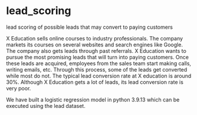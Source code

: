 # lead_scoring
lead scoring of possible leads that may convert to paying customers

X Education sells online courses to industry professionals. The company markets its courses on several websites and search engines like Google. The company also gets leads through past referrals.
X Education wants to pursue the most promising leads that will turn into paying customers.
Once these leads are acquired, employees from the sales team start making calls, writing emails, etc. Through this process, some of the leads get converted while most do not. The typical lead conversion rate at X education is around 30%.
Although X Education gets a lot of leads, its lead conversion rate is very poor.

We have built a logistic regression model in python 3.9.13 which can be executed using the lead dataset.
